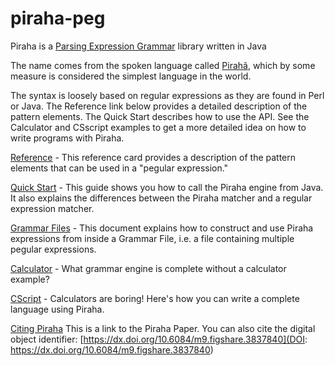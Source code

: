 # piraha-peg
Piraha is a [Parsing Expression Grammar](https://en.wikipedia.org/wiki/Parsing_expression_grammar) library written in Java

The name comes from the spoken language called [Pirahã](https://en.wikipedia.org/wiki/Pirah%C3%A3_language), which by some measure is
considered the simplest language in the world.

The syntax is loosely based on regular expressions as they are found in Perl or Java.
The Reference link below provides a detailed description of the pattern elements. The
Quick Start describes how to use the API. See the Calculator and CSscript examples to
get a more detailed idea on how to write programs with Piraha.

[Reference](https://cdn.rawgit.com/stevenrbrandt/piraha-peg/master/doc/ref.html) - This
reference card provides a description of the pattern elements that can be used in a
"pegular expression."

[Quick Start](https://cdn.rawgit.com/stevenrbrandt/piraha-peg/master/doc/QuickStart.html) -
This guide shows you how to call the Piraha engine from Java. It also explains the differences
between the Piraha matcher and a regular expression matcher.

[Grammar Files](https://cdn.rawgit.com/stevenrbrandt/piraha-peg/master/doc/GrammarFiles.html) -
This document explains how to construct and use Piraha expressions from inside a Grammar File,
i.e. a file containing multiple pegular expressions.

[Calculator](https://cdn.rawgit.com/stevenrbrandt/piraha-peg/master/doc/Calculator.html) -
What grammar engine is complete without a calculator example?

[CScript](https://cdn.rawgit.com/stevenrbrandt/piraha-peg/master/doc/CScript.html) -
Calculators are boring! Here's how you can write a complete language using Piraha.

[Citing Piraha](http://ieeexplore.ieee.org/document/5698011/) This is a link to the
Piraha Paper. You can also cite the digital object identifier:
[https://dx.doi.org/10.6084/m9.figshare.3837840](DOI: https://dx.doi.org/10.6084/m9.figshare.3837840)
